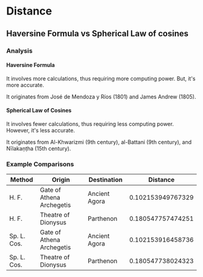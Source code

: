 # Distance

## Haversine Formula vs Spherical Law of cosines

### Analysis

#### Haversine Formula

It involves more calculations, thus requiring more computing power. But, it's more accurate.

It originates from José de Mendoza y Ríos (1801) and James Andrew (1805).

#### Spherical Law of Cosines

It involves fewer calculations, thus requiring less computing power. However, it's less accurate.

It originates from Al-Khwarizmi (9th century), al-Battani (9th century), and Nīlakaṇṭha (15th century).

### Example Comparisons

| Method | Origin | Destination | Distance |
| --- | --- | --- | --- |
| H. F. | Gate of Athena Archegetis | Ancient Agora | 0.102153949767329 |
| H. F. | Theatre of Dionysus | Parthenon | 0.180547757474251
| Sp. L. Cos. | Gate of Athena Archegetis | Ancient Agora | 0.102153916458736 |
| Sp. L. Cos. | Theatre of Dionysus | Parthenon | 0.180547738024323 |